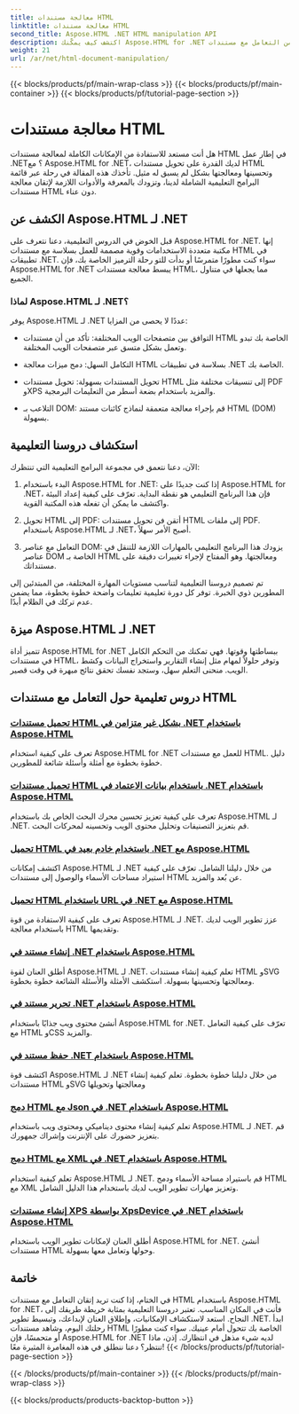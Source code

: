 ```yaml
---
title: معالجة مستندات HTML
linktitle: معالجة مستندات HTML
second_title: Aspose.HTML .NET HTML manipulation API
description: اكتشف كيف يمكّنك Aspose.HTML for .NET من التعامل مع مستندات HTML بكفاءة. استكشف البرامج التعليمية التي ترشدك خلال العملية.
weight: 21
url: /ar/net/html-document-manipulation/
---
```


{{< blocks/products/pf/main-wrap-class >}}
{{< blocks/products/pf/main-container >}}
{{< blocks/products/pf/tutorial-page-section >}}

# معالجة مستندات HTML


هل أنت مستعد للاستفادة من الإمكانات الكاملة لمعالجة مستندات HTML في إطار عمل .NET؟ مع Aspose.HTML for .NET، لديك القدرة على تحويل مستندات HTML وتحسينها ومعالجتها بشكل لم يسبق له مثيل. تأخذك هذه المقالة في رحلة عبر قائمة البرامج التعليمية الشاملة لدينا، وتزودك بالمعرفة والأدوات اللازمة لإتقان معالجة مستندات HTML دون عناء.

## الكشف عن Aspose.HTML لـ .NET

قبل الخوض في الدروس التعليمية، دعنا نتعرف على Aspose.HTML for .NET. إنها مكتبة متعددة الاستخدامات وقوية مصممة للعمل بسلاسة مع مستندات HTML في تطبيقات .NET. سواء كنت مطورًا متمرسًا أو بدأت للتو رحلة الترميز الخاصة بك، فإن Aspose.HTML for .NET يبسط معالجة مستندات HTML، مما يجعلها في متناول الجميع.

### لماذا Aspose.HTML لـ .NET؟

يوفر Aspose.HTML لـ .NET عددًا لا يحصى من المزايا:

- التوافق بين متصفحات الويب المختلفة: تأكد من أن مستندات HTML الخاصة بك تبدو وتعمل بشكل متسق عبر متصفحات الويب المختلفة.

- التكامل السهل: دمج ميزات معالجة HTML بسلاسة في تطبيقات .NET الخاصة بك.

- تحويل المستندات بسهولة: تحويل مستندات HTML إلى تنسيقات مختلفة مثل PDF وXPS والمزيد باستخدام بضعة أسطر من التعليمات البرمجية.

- التلاعب بـ DOM: قم بإجراء معالجة متعمقة لنماذج كائنات مستند HTML (DOM) بسهولة.

## استكشاف دروسنا التعليمية

الآن، دعنا نتعمق في مجموعة البرامج التعليمية التي تنتظرك:

1. البدء باستخدام Aspose.HTML for .NET: إذا كنت جديدًا على Aspose.HTML for .NET، فإن هذا البرنامج التعليمي هو نقطة البداية. تعرّف على كيفية إعداد البيئة واكتشف ما يمكن أن تفعله هذه المكتبة القوية.

2. تحويل HTML إلى PDF: أتقن فن تحويل مستندات HTML إلى ملفات PDF. باستخدام Aspose.HTML لـ .NET، أصبح الأمر سهلاً.

3. التعامل مع عناصر DOM: يزودك هذا البرنامج التعليمي بالمهارات اللازمة للتنقل في عناصر DOM الخاصة بـ HTML ومعالجتها. وهو المفتاح لإجراء تغييرات دقيقة على مستنداتك.

تم تصميم دروسنا التعليمية لتناسب مستويات المهارة المختلفة، من المبتدئين إلى المطورين ذوي الخبرة. توفر كل دورة تعليمية تعليمات واضحة خطوة بخطوة، مما يضمن عدم تركك في الظلام أبدًا.

## ميزة Aspose.HTML لـ .NET

تتميز أداة Aspose.HTML for .NET ببساطتها وقوتها. فهي تمكنك من التحكم الكامل في مستندات HTML، وتوفر حلولاً لمهام مثل إنشاء التقارير واستخراج البيانات وكشط الويب. منحنى التعلم سهل، وستجد نفسك تحقق نتائج مبهرة في وقت قصير.

## دروس تعليمية حول التعامل مع مستندات HTML
### [تحميل مستندات HTML بشكل غير متزامن في .NET باستخدام Aspose.HTML](./load-html-doc-asynchronously/)
تعرف على كيفية استخدام Aspose.HTML for .NET للعمل مع مستندات HTML. دليل خطوة بخطوة مع أمثلة وأسئلة شائعة للمطورين.
### [تحميل مستندات HTML باستخدام بيانات الاعتماد في .NET باستخدام Aspose.HTML](./load-html-doc-with-credentials/)
تعرف على كيفية تعزيز تحسين محرك البحث الخاص بك باستخدام Aspose.HTML لـ .NET. قم بتعزيز التصنيفات وتحليل محتوى الويب وتحسينه لمحركات البحث.
### [تحميل HTML باستخدام خادم بعيد في .NET مع Aspose.HTML](./load-html-using-remote-server/)
اكتشف إمكانات Aspose.HTML لـ .NET من خلال دليلنا الشامل. تعرّف على كيفية استيراد مساحات الأسماء والوصول إلى مستندات HTML عن بُعد والمزيد.
### [تحميل HTML باستخدام URL في .NET مع Aspose.HTML](./load-html-using-url/)
تعرف على كيفية الاستفادة من قوة Aspose.HTML لـ .NET. عزز تطوير الويب لديك باستخدام معالجة HTML وتقديمها.
### [إنشاء مستند في .NET باستخدام Aspose.HTML](./creating-a-document/)
أطلق العنان لقوة Aspose.HTML لـ .NET. تعلم كيفية إنشاء مستندات HTML وSVG ومعالجتها وتحسينها بسهولة. استكشف الأمثلة والأسئلة الشائعة خطوة بخطوة.
### [تحرير مستند في .NET باستخدام Aspose.HTML](./editing-a-document/)
أنشئ محتوى ويب جذابًا باستخدام Aspose.HTML for .NET. تعرّف على كيفية التعامل مع HTML وCSS والمزيد.
### [حفظ مستند في .NET باستخدام Aspose.HTML](./saving-a-document/)
اكتشف قوة Aspose.HTML لـ .NET من خلال دليلنا خطوة بخطوة. تعلم كيفية إنشاء مستندات HTML وSVG ومعالجتها وتحويلها
### [دمج HTML مع Json في .NET باستخدام Aspose.HTML](./merge-html-with-json/)
تعلم كيفية إنشاء محتوى ديناميكي ومحتوى ويب باستخدام Aspose.HTML لـ .NET. قم بتعزيز حضورك على الإنترنت وإشراك جمهورك.
### [دمج HTML مع XML في .NET باستخدام Aspose.HTML](./merge-html-with-xml/)
تعلم كيفية استخدام Aspose.HTML لـ .NET. قم باستيراد مساحة الأسماء ودمج HTML مع XML وتعزيز مهارات تطوير الويب لديك باستخدام هذا الدليل الشامل.
### [إنشاء مستندات XPS بواسطة XpsDevice في .NET باستخدام Aspose.HTML](./generate-xps-documents-by-xpsdevice/)
أطلق العنان لإمكانات تطوير الويب باستخدام Aspose.HTML for .NET. أنشئ مستندات HTML وحولها وتعامل معها بسهولة.

## خاتمة

في الختام، إذا كنت تريد إتقان التعامل مع مستندات HTML باستخدام Aspose.HTML for .NET، فأنت في المكان المناسب. تعتبر دروسنا التعليمية بمثابة خريطة طريقك إلى النجاح. استعد لاستكشاف الإمكانيات، وإطلاق العنان لإبداعك، وتبسيط تطوير .NET. ابدأ رحلتك اليوم، وشاهد مستندات HTML الخاصة بك تتحول أمام عينيك. سواء كنت مطورًا أو متحمسًا، فإن Aspose.HTML for .NET لديه شيء مذهل في انتظارك. إذن، ماذا تنتظر؟ دعنا ننطلق في هذه المغامرة المثيرة معًا!
{{< /blocks/products/pf/tutorial-page-section >}}

{{< /blocks/products/pf/main-container >}}
{{< /blocks/products/pf/main-wrap-class >}}

{{< blocks/products/products-backtop-button >}}
